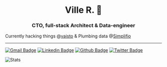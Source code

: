 <h1 align="center">Ville R. 🖖</h1>
<h3 align="center">CTO, full-stack Architect & Data-engineer</h3>

Currently hacking things @[vaisto](https://vaisto.io) & Plumbing data @[Simplifio](https://simplifio.io)

<hr>


[![Gmail Badge](https://img.shields.io/badge/villeristimaki-c14438?style=flat&logo=Gmail&logoColor=white&link=mailto:villeristimaki@gmail.com)](mailto:villeristimaki@gmail.com)
[![Linkedin Badge](https://img.shields.io/badge/villeristimaki-0072b1?style=flat&logo=Linkedin&logoColor=white&link=https://www.linkedin.com/in/villeristimaki/)](https://www.linkedin.com/in/villeristimaki/)
[![Github Badge](https://img.shields.io/badge/-villeristi-grey?style=flat&logo=github&logoColor=white&link=https://github.com/villeristi/)](https://www.github.com/villeristi/)
[![Twitter Badge](https://img.shields.io/badge/-villeristi-00acee?style=flat&logo=twitter&logoColor=white&link=https://twitter.com/villeristi/)](https://www.twitter.com/villeristi/)

![Stats](https://github-readme-stats.vercel.app/api?username=villeristi&count_private=true&show_icons=true)

